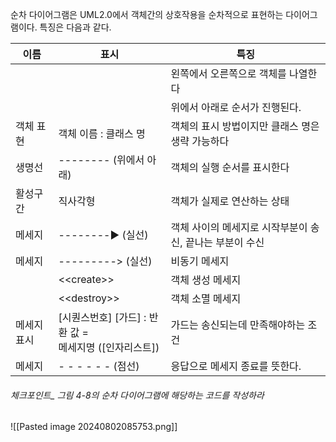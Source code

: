 순차 다이어그램은 UML2.0에서 객체간의 상호작용을 순차적으로 표현하는 다이어그램이다.
특징은 다음과 같다.

| 이름     | 표시                                               | 특징                               |
| ------ | ------------------------------------------------ | -------------------------------- |
|        |                                                  | 왼쪽에서 오른쪽으로 객체를 나열한다              |
|        |                                                  | 위에서 아래로 순서가 진행된다.                |
| 객체 표현  | 객체 이름 : 클래스 명                                    | 객체의 표시 방법이지만 클래스 명은 생략 가능하다      |
| 생명선    | -------- (위에서 아래)                                | 객체의 실행 순서를 표시한다                  |
| 활성구간   | 직사각형                                             | 객체가 실제로 연산하는 상태                  |
| 메세지    | --------▶ (실선)                                   | 객체 사이의 메세지로 시작부분이 송신, 끝나는 부분이 수신 |
| 메세지    | ---------> (실선)                                  | 비동기 메세지                          |
|        | \<\<create\>\>                                   | 객체 생성 메세지                        |
|        | \<\<destroy\>\>                                  | 객체 소멸 메세지                        |
| 메세지 표시 | \[시퀀스번호\] \[가드\] : 반환 값 = <br>메세지명 \(\[인자리스트\]\) | 가드는 송신되는데 만족해야하는 조건              |
| 메세지    | - - - - - - \(점선\)                               | 응답으로 메세지 종료를 뜻한다.                |

###### 체크포인트_ 그림 4-8의 순차 다이어그램에 해당하는 코드를 작성하라
![[Pasted image 20240802085753.png]]